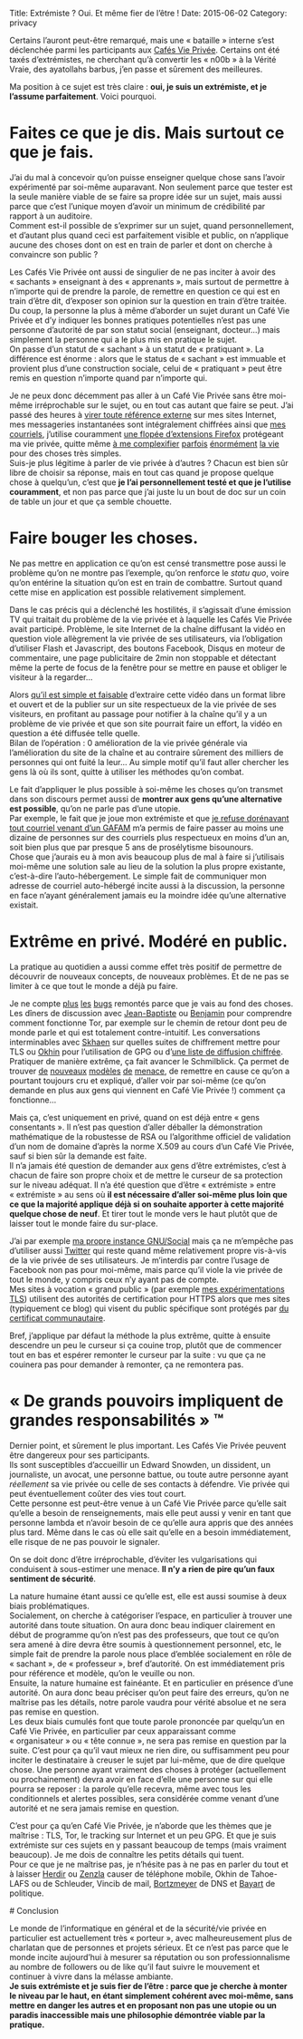 Title: Extrémiste ? Oui. Et même fier de l’être !
Date: 2015-06-02
Category: privacy

Certains l’auront peut-être remarqué, mais une « bataille » interne s’est déclenchée parmi les participants aux [Cafés Vie Privée](https://café-vie-privée.fr).
Certains ont été taxés d’extrémistes, ne cherchant qu’à convertir les « n00b » à la Vérité Vraie, des ayatollahs barbus, j’en passe et sûrement des meilleures.

Ma position à ce sujet est très claire : **oui, je suis un extrémiste, et je l’assume parfaitement**.
Voici pourquoi.

# Faites ce que je dis. Mais surtout ce que je fais.

J’ai du mal à concevoir qu’on puisse enseigner quelque chose sans l’avoir expérimenté par soi-même auparavant. Non seulement parce que tester est la seule manière viable de se faire sa propre idée sur un sujet, mais aussi parce que c’est l’unique moyen d’avoir un minimum de crédibilité par rapport à un auditoire.<br/>
Comment est-il possible de s’exprimer sur un sujet, quand personnellement, et d’autant plus quand ceci est parfaitement visible et public, on n’applique aucune des choses dont on est en train de parler et dont on cherche à convaincre son public ?

Les Cafés Vie Privée ont aussi de singulier de ne pas inciter à avoir des « sachants » enseignant à des « apprenants », mais surtout de permettre à n’importe qui de prendre la parole, de remettre en question ce qui est en train d’être dit, d’exposer son opinion sur la question en train d’être traitée.<br/>
Du coup, la personne la plus à même d’aborder un sujet durant un Café Vie Privée et d’y indiquer les bonnes pratiques potentielles n’est pas une personne d’autorité de par son statut social (enseignant, docteur…) mais simplement la personne qui a le plus mis en pratique le sujet.<br/>
On passe d’un statut de « sachant » à un statut de « pratiquant ». La différence est énorme : alors que le status de « sachant » est immuable et provient plus d’une construction sociale, celui de « pratiquant » peut être remis en question n’importe quand par n’importe qui.

Je ne peux donc décemment pas aller à un Café Vie Privée sans être moi-même irréprochable sur le sujet, ou en tout cas autant que faire se peut.
J’ai passé des heures à [virer toute référence externe](https://github.com/aeris/blog/blob/master/theme/templates/article.html#L4-L45) sur mes sites Internet, mes messageries instantanées sont intégralement chiffrées ainsi que [mes courriels](|filename|/20140428-gpgit.md), j’utilise couramment [une flopée d’extensions Firefox](https://confs.imirhil.fr/20150427_viveris_chiffrofete/#/11/6) protégeant ma vie privée, quitte même [à me complexifier](https://twitter.com/aeris22/status/476848236121309185) [parfois](https://twitter.com/aeris22/status/594520888588050434) [énormément](https://twitter.com/aeris22/status/558340713889685504) [la vie](https://twitter.com/aeris22/status/589766390007128064) pour des choses très simples.<br/>
Suis-je plus légitime à parler de vie privée à d’autres ? Chacun est bien sûr libre de choisir sa réponse, mais en tout cas quand je propose quelque chose à quelqu’un, c’est que **je l’ai personnellement testé et que je l’utilise couramment**, et non pas parce que j’ai juste lu un bout de doc sur un coin de table un jour et que ça semble chouette.

# Faire bouger les choses.

Ne pas mettre en application ce qu’on est censé transmettre pose aussi le problème qu’on ne montre pas l’exemple, qu’on renforce le *statu quo*, voire qu’on entérine la situation qu’on est en train de combattre. Surtout quand cette mise en application est possible relativement simplement.

Dans le cas précis qui a déclenché les hostilités, il s’agissait d’une émission TV qui traitait du problème de la vie privée et à laquelle les Cafés Vie Privée avait participé.
Problème, le site Internet de la chaîne diffusant la vidéo en question viole allègrement la vie privée de ses utilisateurs, via l’obligation d’utiliser Flash et Javascript, des boutons Facebook, Disqus en moteur de commentaire, une page publicitaire de 2min non stoppable et détectant même la perte de focus de la fenêtre pour se mettre en pause et obliger le visiteur à la regarder…

Alors [qu’il est simple et faisable](https://twitter.com/aeris22/status/595290460358365184) d’extraire cette vidéo dans un format libre et ouvert et de la publier sur un site respectueux de la vie privée de ses visiteurs, en profitant au passage pour notifier à la chaîne qu’il y a un problème de vie privée et que son site pourrait faire un effort, la vidéo en question a été diffusée telle quelle.<br/>
Bilan de l’opération : 0 amélioration de la vie privée générale via l’amélioration du site de la chaîne et au contraire sûrement des milliers de personnes qui ont fuité la leur… Au simple motif qu’il faut aller chercher les gens là où ils sont, quitte à utiliser les méthodes qu’on combat.

Le fait d’appliquer le plus possible à soi-même les choses qu’on transmet dans son discours permet aussi de **montrer aux gens qu’une alternative est possible**, qu’on ne parle pas d’une utopie.<br/>
Par exemple, le fait que je joue mon extrémiste et que [je refuse dorénavant tout courriel venant d’un GAFAM](https://gist.github.com/aeris/b8bc76156455beaa1c60#file-privacy-sieve) m’a permis de faire passer au moins une dizaine de personnes sur des courriels plus respectueux en moins d’un an, soit bien plus que par presque 5 ans de prosélytisme bisounours.<br/>
Chose que j’aurais eu à mon avis beaucoup plus de mal à faire si j’utilisais moi-même une solution sale au lieu de la solution la plus propre existante, c’est-à-dire l’auto-hébergement. Le simple fait de communiquer mon adresse de courriel auto-hébergé incite aussi à la discussion, la personne en face n’ayant généralement jamais eu la moindre idée qu’une alternative existait.

# Extrême en privé. Modéré en public.

La pratique au quotidien a aussi comme effet très positif de permettre de découvrir de nouveaux concepts, de nouveaux problèmes. Et de ne pas se limiter à ce que tout le monde a déjà pu faire.

Je ne compte [plus](https://bugzilla.mozilla.org/show_bug.cgi?id=1108408) [les](https://bugs.debian.org/cgi-bin/bugreport.cgi?bug=725830) [bugs](https://bugs.kde.org/show_bug.cgi?id=314930#c8) remontés parce que je vais au fond des choses. Les dîners de discussion avec [Jean-Baptiste](https://blog.jbfavre.org/) ou [Benjamin](https://benjamin.sonntag.fr/) pour comprendre comment fonctionne Tor, par exemple sur le chemin de retour dont peu de monde parle et qui est totalement contre-intuitif. Les conversations interminables avec [Skhaen](https://www.libwalk.so/) sur quelles suites de chiffrement mettre pour TLS ou [Okhin](https://about.okhin.fr/) pour l’utilisation de GPG ou d’[une liste de diffusion chiffrée](http://schleuder2.nadir.org/).<br/>
Pratiquer de manière extrême, ça fait avancer le Schmilblick. Ça permet de trouver [de](https://status.imirhil.fr/notice/39209) [nouveaux](https://status.imirhil.fr/notice/39879) [modèles](https://status.imirhil.fr/notice/39880) [de](https://status.imirhil.fr/notice/39917) [menace](https://status.imirhil.fr/notice/39919), de remettre en cause ce qu’on a pourtant toujours cru et expliqué, d’aller voir par soi-même (ce qu’on demande en plus aux gens qui viennent en Café Vie Privée !) comment ça fonctionne…

Mais ça, c’est uniquement en privé, quand on est déjà entre « gens consentants ». Il n’est pas question d’aller déballer la démonstration mathématique de la robustesse de RSA ou l’algorithme officiel de validation d’un nom de domaine d’après la norme X.509 au cours d’un Café Vie Privée, sauf si bien sûr la demande est faite.<br/>
Il n’a jamais été question de demander aux gens d’être extrémistes, c’est à chacun de faire son propre choix et de mettre le curseur de sa protection sur le niveau adéquat.
Il n’a été question que d’être « extrémiste » entre « extrémiste » au sens où **il est nécessaire d’aller soi-même plus loin que ce que la majorité applique déjà si on souhaite apporter à cette majorité quelque chose de neuf**. Et tirer tout le monde vers le haut plutôt que de laisser tout le monde faire du sur-place.

J’ai par exemple [ma propre instance GNU/Social](https://status.imirhil.fr/aeris) mais ça ne m’empêche pas d’utiliser aussi [Twitter](https://twitter.com/aeris22) qui reste quand même relativement propre vis-à-vis de la vie privée de ses utilisateurs. Je m’interdis par contre l’usage de Facebook non pas pour moi-même, mais parce qu’il viole la vie privée de tout le monde, y compris ceux n’y ayant pas de compte.<br/>
Mes sites à vocation « grand public » (par exemple [mes expérimentations TLS](https://imirhil.fr/tls/)) utilisent des autorités de certification pour HTTPS alors que mes sites (typiquement ce blog) qui visent du public spécifique sont protégés par [du certificat communautaire](https://www.cacert.org/).

Bref, j’applique par défaut la méthode la plus extrême, quitte à ensuite descendre un peu le curseur si ça couine trop, plutôt que de commencer tout en bas et espérer remonter le curseur par la suite : vu que ça ne couinera pas pour demander à remonter, ça ne remontera pas.

# « De grands pouvoirs impliquent de grandes responsabilités » ™

Dernier point, et sûrement le plus important. Les Cafés Vie Privée peuvent être dangereux pour ses participants.<br/>
Ils sont susceptibles d’accueillir un Edward Snowden, un dissident, un journaliste, un avocat, une personne battue, ou toute autre personne ayant *réellement* sa vie privée ou celle de ses contacts à défendre. Vie privée qui peut éventuellement coûter des vies tout court.<br/>
Cette personne est peut-être venue à un Café Vie Privée parce qu’elle sait qu’elle a besoin de renseignements, mais elle peut aussi y venir en tant que personne lambda et n’avoir besoin de ce qu’elle aura appris que des années plus tard. Même dans le cas où elle sait qu’elle en a besoin immédiatement, elle risque de ne pas pouvoir le signaler.

On se doit donc d’être irréprochable, d’éviter les vulgarisations qui conduisent à sous-estimer une menace. **Il n’y a rien de pire qu’un faux sentiment de sécurité**.

La nature humaine étant aussi ce qu’elle est, elle est aussi soumise à deux biais problématiques.<br/>
Socialement, on cherche à catégoriser l’espace, en particulier à trouver une autorité dans toute situation. On aura donc beau indiquer clairement en début de programme qu’on n’est pas des professeurs, que tout ce qu’on sera amené à dire devra être soumis à questionnement personnel, etc, le simple fait de prendre la parole nous place d’emblée socialement en rôle de « sachant », de « professeur », bref d’autorité. On est immédiatement pris pour référence et modèle, qu’on le veuille ou non.<br/>
Ensuite, la nature humaine est fainéante. Et en particulier en présence d’une autorité. On aura donc beau préciser qu’on peut faire des erreurs, qu’on ne maîtrise pas les détails, notre parole vaudra pour vérité absolue et ne sera pas remise en question.<br/>
Les deux biais cumulés font que toute parole prononcée par quelqu’un en Café Vie Privée, en particulier par ceux apparaissant comme « organisateur » ou « tête connue », ne sera pas remise en question par la suite. C’est pour ça qu’il vaut mieux ne rien dire, ou suffisamment peu pour inciter le destinataire à creuser le sujet par lui-même, que de dire quelque chose. Une personne ayant vraiment des choses à protéger (actuellement ou prochainement) devra avoir en face d’elle une personne sur qui elle pourra se reposer : la parole qu’elle recevra, même avec tous les conditionnels et alertes possibles, sera considérée comme venant d’une autorité et ne sera jamais remise en question.

C’est pour ça qu’en Café Vie Privée, je n’aborde que les thèmes que je maîtrise : TLS, Tor, le tracking sur Internet et un peu GPG.
Et que je suis extrémiste sur ces sujets en y passant beaucoup de temps (mais vraiment beaucoup). Je me dois de connaître les petits détails qui tuent.<br/>
Pour ce que je ne maîtrise pas, je n’hésite pas à ne pas en parler du tout et à laisser [Herdir](https://twitter.com/herdir) ou [Zenzla](http://www.zenzla.com/) causer de téléphone mobile, Okhin de Tahoe-LAFS ou de Schleuder, Vincib de mail, [Bortzmeyer](http://www.bortzmeyer.org/) de DNS et [Bayart](http://edgard.fdn.fr/) de politique.

# Conclusion

Le monde de l’informatique en général et de la sécurité/vie privée en particulier est actuellement très « porteur », avec malheureusement plus de charlatan que de personnes et projets sérieux. Et ce n’est pas parce que le monde incite aujourd’hui à mesurer sa réputation ou son professionnalisme au nombre de followers ou de like qu’il faut suivre le mouvement et continuer à vivre dans la mélasse ambiante.<br/>
**Je suis extrémiste et je suis fier de l’être : parce que je cherche à monter le niveau par le haut, en étant simplement cohérent avec moi-même, sans mettre en danger les autres et en proposant non pas une utopie ou un paradis inaccessible mais une philosophie démontrée viable par la pratique.**
